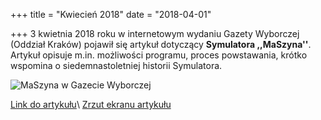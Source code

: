 +++
title = "Kwiecień 2018"
date = "2018-04-01"

+++
3 kwietnia 2018 roku w internetowym wydaniu Gazety Wyborczej (Oddział Kraków) pojawił się artykuł dotyczący **Symulatora ,,MaSzyna''**. Artykuł opisuje m.in. możliwości programu, proces powstawania, krótko wspomina o siedemnastoletniej historii Symulatora.

![MaSzyna w Gazecie Wyborczej](/images/maszyna_gazeta_wyborcza_mini.png)

[Link do artykułu](//krakow.wyborcza.pl/krakow/7,44425,23220187,ty-tez-mozesz-poprowadzic-pociag-symulator-lokomotywy.html)\\
[Zrzut ekranu artykułu](/images/maszyna_gazeta_wyborcza_kwiecien2018.png)